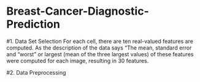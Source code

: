 # Breast-Cancer-Diagnostic-Prediction
#1. Data Set Selection
For each cell, there are ten real-valued features are computed. As the description of the data says “The mean, standard error and “worst” or largest (mean of the three largest values) of these features were computed for each image, resulting in 30 features.


#2. Data Preprocessing


